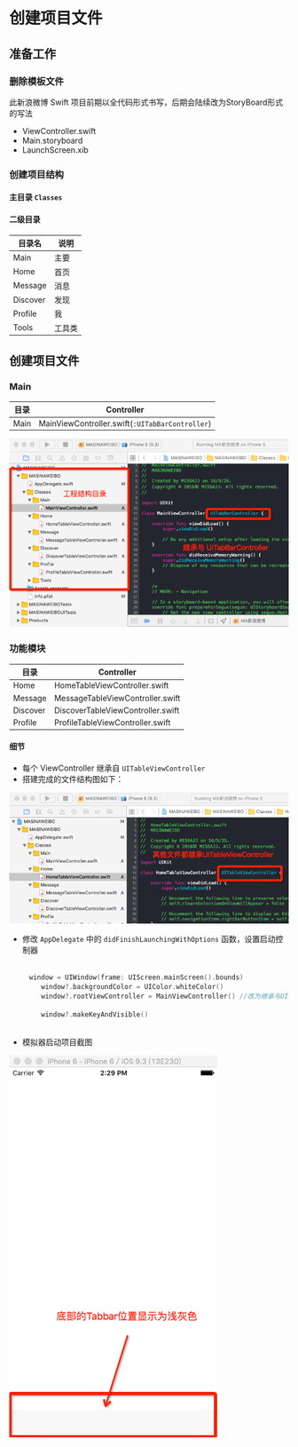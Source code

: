 # 创建项目文件

## 准备工作

### 删除模板文件
此新浪微博 Swift 项目前期以全代码形式书写，后期会陆续改为StoryBoard形式的写法

* ViewController.swift
* Main.storyboard
* LaunchScreen.xib



### 创建项目结构

#### 主目录 `Classes`

#### 二级目录
 

 目录名 | 说明 
 ----- | -----
 Main | 主要 
 Home | 首页 
 Message | 消息 
 Discover | 发现 
 Profile | 我 
 Tools | 工具类 

## 创建项目文件

### Main

| 目录 | Controller |
| ------ | ------ |
| Main | MainViewController.swift(`:UITabBarController`) |


![image](images/CreateProject/目录结构1.png)


### 功能模块

| 目录 | Controller |
| ------ | ------ |
| Home | HomeTableViewController.swift |
| Message | MessageTableViewController.swift |
| Discover | DiscoverTableViewController.swift |
| Profile | ProfileTableViewController.swift |

#### 细节

* 每个 ViewController 继承自 `UITableViewController`
* 搭建完成的文件结构图如下：

![image](images/CreateProject/目录结构2.png)

 

* 修改 `AppDelegate` 中的 `didFinishLaunchingWithOptions` 函数，设置启动控制器

```swift     

     window = UIWindow(frame: UIScreen.mainScreen().bounds)
        window?.backgroundColor = UIColor.whiteColor()
        window?.rootViewController = MainViewController() //改为继承与UITabBarController的MainViewController
        
        window?.makeKeyAndVisible()
 
```
* 模拟器启动项目截图

![image](images/CreateProject/创建工程-模拟器.png)